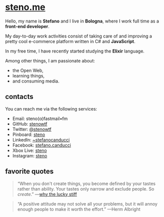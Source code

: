 # [steno.me](http://steno.me/)

Hello, my name is **Stefano** and I live in **Bologna**, where I work full time as a **front-end developer**.

My day-to-day work activities consist of taking care of and improving a pretty cool e-commerce platform written in C# and **JavaScript**.

In my free time, I have recently started studying the **Elixir** language.

Among other things, I am passionate about:

- the Open Web,
- learning things,
- and consuming media.

## contacts

You can reach me via the following services:

- Email: steno(α)fastmail•fm
- GitHub: [stenowtf](https://github.com/stenowtf)
- Twitter: [@stenowtf](https://twitter.com/stenowtf)
- Pinboard: [steno](https://pinboard.in/u:steno)
- LinkedIn: [~stefanocanducci](https://www.linkedin.com/in/~stefanocanducci/)
- Facebook: [stefano.canducci](https://www.facebook.com/stefano.canducci)
- Xbox Live: [steno](http://live.xbox.com/Profile?Gamertag=steno)
- Instagram: [steno](https://www.instagram.com/steno)

## favorite quotes

> “When you don't create things, you become defined by your tastes rather than ability. Your tastes only narrow and exclude people. So _create_.” —[why the lucky stiff](https://en.wikipedia.org/wiki/Why_the_lucky_stiff)

> “A positive attitude may not solve all your problems, but it will annoy enough people to make it worth the effort.” —Herm Albright
